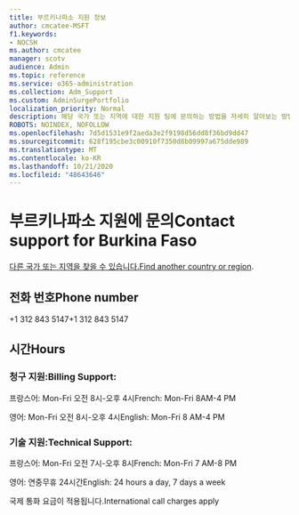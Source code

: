```yaml
---
title: 부르키나파소 지원 정보
author: cmcatee-MSFT
f1.keywords:
- NOCSH
ms.author: cmcatee
manager: scotv
audience: Admin
ms.topic: reference
ms.service: o365-administration
ms.collection: Adm_Support
ms.custom: AdminSurgePortfolio
localization_priority: Normal
description: 해당 국가 또는 지역에 대한 지원 팀에 문의하는 방법을 자세히 알아보는 방법을 배워야 합니다.
ROBOTS: NOINDEX, NOFOLLOW
ms.openlocfilehash: 7d5d1531e9f2aeda3e2f9198d56dd8f36bd9dd47
ms.sourcegitcommit: 628f195cbe3c00910f7350d8b09997a675dde989
ms.translationtype: MT
ms.contentlocale: ko-KR
ms.lasthandoff: 10/21/2020
ms.locfileid: "48643646"
---
```

# <a name="contact-support-for-burkina-faso"></a><span data-ttu-id="b67ea-103">부르키나파소 지원에 문의</span><span class="sxs-lookup"><span data-stu-id="b67ea-103">Contact support for Burkina Faso</span></span>

<span data-ttu-id="b67ea-104">[다른 국가 또는 지역을 찾을 수 있습니다.](../contact-support-for-business-products.md)</span><span class="sxs-lookup"><span data-stu-id="b67ea-104">[Find another country or region](../contact-support-for-business-products.md).</span></span>

## <a name="phone-number"></a><span data-ttu-id="b67ea-105">전화 번호</span><span class="sxs-lookup"><span data-stu-id="b67ea-105">Phone number</span></span>
<span data-ttu-id="b67ea-106">+1 312 843 5147</span><span class="sxs-lookup"><span data-stu-id="b67ea-106">+1 312 843 5147</span></span>

## <a name="hours"></a><span data-ttu-id="b67ea-107">시간</span><span class="sxs-lookup"><span data-stu-id="b67ea-107">Hours</span></span>
### <a name="billing-support"></a><span data-ttu-id="b67ea-108">청구 지원:</span><span class="sxs-lookup"><span data-stu-id="b67ea-108">Billing Support:</span></span>

<span data-ttu-id="b67ea-109">프랑스어: Mon-Fri 오전 8시-오후 4시</span><span class="sxs-lookup"><span data-stu-id="b67ea-109">French: Mon-Fri 8AM-4 PM</span></span>

<span data-ttu-id="b67ea-110">영어: Mon-Fri 오전 8시-오후 4시</span><span class="sxs-lookup"><span data-stu-id="b67ea-110">English: Mon-Fri 8 AM-4 PM</span></span>

### <a name="technical-support"></a><span data-ttu-id="b67ea-111">기술 지원:</span><span class="sxs-lookup"><span data-stu-id="b67ea-111">Technical Support:</span></span>

<span data-ttu-id="b67ea-112">프랑스어: Mon-Fri 오전 7시-오후 8시</span><span class="sxs-lookup"><span data-stu-id="b67ea-112">French: Mon-Fri 7 AM-8 PM</span></span>

<span data-ttu-id="b67ea-113">영어: 연중무휴 24시간</span><span class="sxs-lookup"><span data-stu-id="b67ea-113">English: 24 hours a day, 7 days a week</span></span>

<span data-ttu-id="b67ea-114">국제 통화 요금이 적용됩니다.</span><span class="sxs-lookup"><span data-stu-id="b67ea-114">International call charges apply</span></span>
